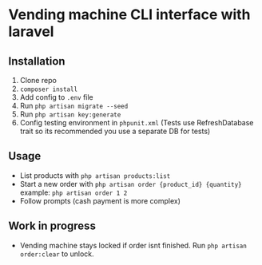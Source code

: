 # Vending machine CLI interface with laravel

## Installation
1. Clone repo
2. `composer install`
3. Add config to `.env` file
4. Run `php artisan migrate --seed`
5. Run `php artisan key:generate`
6. Config testing environment in `phpunit.xml` (Tests use RefreshDatabase trait so its recommended you use a separate DB for tests)


## Usage
- List products with `php artisan products:list`
- Start a new order with `php artisan order {product_id} {quantity}` example: `php artisan order 1 2`
- Follow prompts (cash payment is more complex)

## Work in progress
- Vending machine stays locked if order isnt finished. Run `php artisan order:clear` to unlock.
